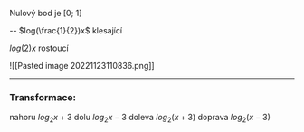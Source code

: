 Nulový bod je [0; 1]

--
$log(\frac{1}{2})x$
klesající



$log(2)x$
rostoucí


![[Pasted image 20221123110836.png]]


---


### Transformace:
nahoru 
$log_2x + 3$
dolu
$log_2x - 3$
doleva
$log_2(x + 3)$
doprava
$log_2(x - 3 )$